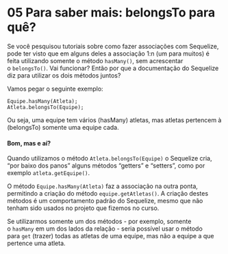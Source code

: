 # 05 Para saber mais: belongsTo para quê?

Se você pesquisou tutoriais sobre como fazer associações com Sequelize, pode ter visto que em alguns deles a associação 1:n (um para muitos) é feita utilizando somente o método `hasMany()`, sem acrescentar o `belongsTo()`. Vai funcionar? Então por que a documentação do Sequelize diz para utilizar os dois métodos juntos?

Vamos pegar o seguinte exemplo:

```
Equipe.hasMany(Atleta);
Atleta.belongsTo(Equipe);
```

Ou seja, uma equipe tem vários (hasMany) atletas, mas atletas pertencem à (belongsTo) somente uma equipe cada.

#### Bom, mas e aí?

Quando utilizamos o método `Atleta.belongsTo(Equipe)` o Sequelize cria, “por baixo dos panos” alguns métodos “getters” e “setters”, como por exemplo `atleta.getEquipe()`.

O método `Equipe.hasMany(Atleta)` faz a associação na outra ponta, permitindo a criação do método `equipe.getAtletas()`. A criação destes métodos é um comportamento padrão do Sequelize, mesmo que não tenham sido usados no projeto que fizemos no curso.

Se utilizarmos somente um dos métodos - por exemplo, somente o `hasMany` em um dos lados da relação - seria possível usar o método para `get` (trazer) todas as atletas de uma equipe, mas não a equipe a que pertence uma atleta.


